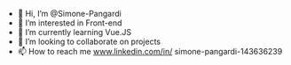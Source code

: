 - 👋 Hi, I’m @Simone-Pangardi
- 👀 I’m interested in Front-end
- 🌱 I’m currently learning Vue.JS
- 💞️ I’m looking to collaborate on projects
- 📫 How to reach me www.linkedin.com/in/
simone-pangardi-143636239

<!---
Simone-Pangardi/Simone-Pangardi is a ✨ special ✨ repository because its `README.md` (this file) appears on your GitHub profile.
You can click the Preview link to take a look at your changes.
--->

